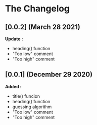 # The Changelog

## [0.0.2] (March 28 2021)

**Update :**
- heading() function
- "Too low" comment
- "Too high" comment


## [0.0.1] (December 29 2020)

**Added :**

- title() funcion
- heading() function
- guessing algorithm
- "Too low" comment
- "Too high" comment
